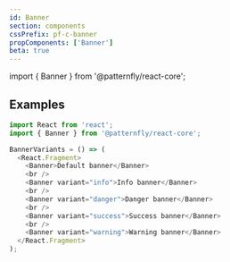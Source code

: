 ```yaml
---
id: Banner
section: components
cssPrefix: pf-c-banner
propComponents: ['Banner']
beta: true
---
```


import { Banner } from '@patternfly/react-core';

## Examples

```js title=Basic
import React from 'react';
import { Banner } from '@patternfly/react-core';

BannerVariants = () => (
  <React.Fragment>
    <Banner>Default banner</Banner>
    <br />
    <Banner variant="info">Info banner</Banner>
    <br />
    <Banner variant="danger">Danger banner</Banner>
    <br />
    <Banner variant="success">Success banner</Banner>
    <br />
    <Banner variant="warning">Warning banner</Banner>
  </React.Fragment>
);
```
